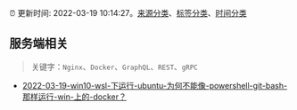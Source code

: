 :alarm_clock: 更新时间: 2022-03-19 10:14:27。[来源分类](../README.md)、[标签分类](../TAGS.md)、[时间分类](../TIMELINE.md)

## 服务端相关


> 关键字：`Nginx`、`Docker`、`GraphQL`、`REST`、`gRPC`



- [2022-03-19-win10-wsl-下运行-ubuntu-为何不能像-powershell-git-bash-那样运行-win-上的-docker？](https://www.v2ex.com/t/841483) 